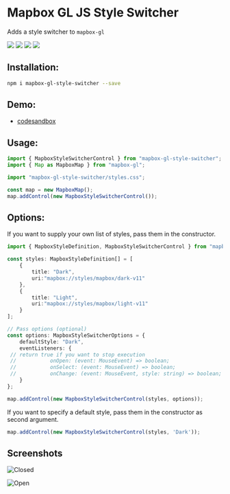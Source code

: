 # Mapbox GL JS Style Switcher

Adds a style switcher to `mapbox-gl`

![](https://img.shields.io/bundlephobia/min/mapbox-gl-style-switcher) <a href="https://www.npmjs.com/package/mapbox-gl-style-switcher">![](https://img.shields.io/npm/v/mapbox-gl-style-switcher)</a> ![](https://img.shields.io/npm/types/mapbox-gl-style-switcher) ![](https://img.shields.io/npm/l/mapbox-gl-style-switcher)


## Installation:

```bash
npm i mapbox-gl-style-switcher --save
```

## Demo:

- [codesandbox](https://codesandbox.io/s/elegant-night-wi9v4)

## Usage:

```ts
import { MapboxStyleSwitcherControl } from "mapbox-gl-style-switcher";
import { Map as MapboxMap } from "mapbox-gl";

import "mapbox-gl-style-switcher/styles.css";

const map = new MapboxMap();
map.addControl(new MapboxStyleSwitcherControl());
```

## Options:
If you want to supply your own list of styles, pass them in the constructor.

```ts
import { MapboxStyleDefinition, MapboxStyleSwitcherControl } from "mapbox-gl-style-switcher";

const styles: MapboxStyleDefinition[] = [
    {
        title: "Dark",
        uri:"mapbox://styles/mapbox/dark-v11"
    },
    {
        title: "Light",
        uri:"mapbox://styles/mapbox/light-v11"
    }
];

// Pass options (optional)
const options: MapboxStyleSwitcherOptions = {
    defaultStyle: "Dark",
    eventListeners: {
 // return true if you want to stop execution
 //           onOpen: (event: MouseEvent) => boolean;
 //           onSelect: (event: MouseEvent) => boolean;
 //           onChange: (event: MouseEvent, style: string) => boolean;
    }
};

map.addControl(new MapboxStyleSwitcherControl(styles, options));
```

If you want to specify a default style, pass them in the constructor as second argument.

```ts
map.addControl(new MapboxStyleSwitcherControl(styles, 'Dark'));
```

## Screenshots

![Closed](assets/closed.png)

![Open](assets/open.png)
